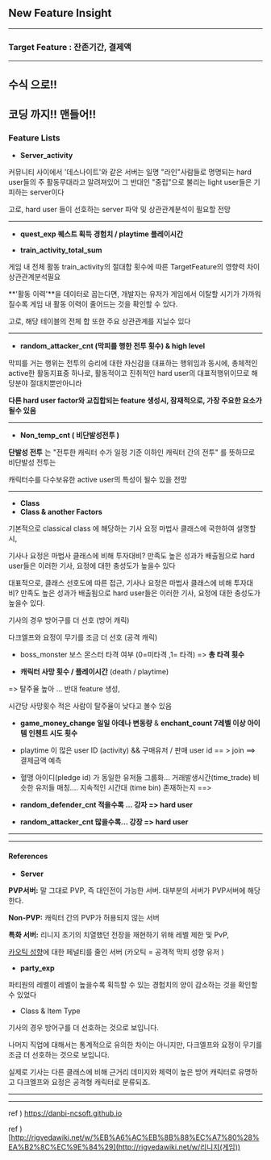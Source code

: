 ## New Feature Insight

---



### Target Feature : 잔존기간, 결제액

---

## 수식 으로!! 

## 코딩 까지!! 맨들어!! 



### Feature Lists

- **Server_activity**

커뮤니티 사이에서 '데스나이트'와 같은 서버는 일명 "라인"사람들로 명명되는 hard user들의 주 활동무대라고 알려져있어 그 반대인 "중립"으로 불리는 light user들은 기피하는 server이다 

고로, hard user 들이 선호하는 server 파악 및 상관관계분석이 필요할 전망

---

- **quest_exp 퀘스트 획득 경험치 / playtime 플레이시간**



- **train_activity_total_sum**

게임 내 전체 활동 train_activity의 절대합 횟수에 따른 TargetFeature의 영향력 차이 상관관계분석필요

 **'활동 이력'**을 데이터로 꼽는다면, 개발자는 유저가 게임에서 이탈할 시기가 가까워 질수록 게임 내 활동 이력이 줄어드는 것을 확인할 수 있다. 

고로, 해당 테이블의  전체 합 또한 주요 상관관계를 지닐수 있다 

---



- **random_attacker_cnt (막피를 행한 전투 횟수) & high level**

막피를 거는 행위는 전투의 승리에 대한 자신감을 대표하는 행위임과 동시에,  총체적인 active한 활동지표중 하나로, 활동적이고 진취적인 hard user의 대표적행위이므로 해당분야 절대치뿐만아니라

**다른 hard user factor와 교집합되는 feature 생성시, 잠재적으로, 가장 주요한 요소가 될수 있음**

---



- **Non_temp_cnt ( 비단발성전투 )**

**단발성 전투** 는 "전투한 캐릭터 수가 일정 기준 이하인 캐릭터 간의 전투" 를 뜻하므로 비단발성 전투는

캐릭터수를 다수보유한 active user의 특성이 될수 있을 전망

---



- **Class**
- **Class & another Factors**

기본적으로 classical class 에 해당하는 기사 요정 마법사 클래스에 국한하여 설명할시, 

기사나 요정은 마법사 클래스에 비해 투자대비? 만족도 높은 성과가 배출됨으로 hard user들은 이러한 기사, 요정에 대한 충성도가 높을수 있다 

대표적으로, 클래스 선호도에 따른 접근, 기사나 요정은 마법사 클래스에 비해 투자대비? 만족도 높은 성과가 배출됨으로 hard user들은 이러한 기사, 요정에 대한 충성도가 높을수 있다.

기사의 경우 방어구를 더 선호 (방어 캐릭)

다크엘프와 요정이 무기를 조금 더 선호 (공격 캐릭)

- boss_monster 보스 몬스터 타격 여부 (0=미타격 ,1= 타격) =>  **총 타격 횟수** 

-  **캐릭터 사망 횟수 / 플레이시간**  (death / playtime)

  => 탈주율 높아 ... 반대 feature 생성, 

시간당 사망횟수 적은 사람이 탈주율이 낮다고 볼수 있음 



- **game_money_change 일일 아데나 변동량** & **enchant_count 7레벨 이상 아이템 인첸트 시도 횟수**



- playtime 이 많은 user ID (activity) && 구매유저 / 판매 user id == > join ==> 결제금액 예측

  

- 혈맹 아이디(pledge id) 가 동일한 유저들 그룹화... 거래발생시간(time_trade) 비슷한 유저들 매칭.... 지속적인 시간대 (time bin) 존재하는지 ==> 

  

- **random_defender_cnt 적을수록 ... 강자 => hard user**

- **random_attacker_cnt  많을수록... 강장 => hard user** 







---

---



#### References



- **Server** 

**PVP서버:** 말 그대로 PVP, 즉 대인전이 가능한 서버. 대부분의 서버가 PVP서버에 해당한다.

**Non-PVP:** 캐릭터 간의 PVP가 허용되지 않는 서버

**특화 서버:** 리니지 초기의 치열했던 전장을 재현하기 위해 레벨 제한 및 PvP,

 [카오틱 성향](https://lineage.plaync.com/powerbook/wiki/카오틱+성향)에 대한 페널티를 줄인 서버 (카오틱 = 공격적 막피 성향 유저 )



- **party_exp**

 파티원의 레벨이 레벨이 높을수록 획득할 수 있는 경험치의 양이 감소하는 것을 확인할 수 있었다



- Class & Item Type

기사의 경우 방어구를 더 선호하는 것으로 보입니다. 

나머지 직업에 대해서는 통계적으로 유의한 차이는 아니지만, 다크엘프와 요정이 무기를 조금 더 선호하는 것으로 보입니다. 

실제로 기사는 다른 클래스에 비해 근거리 데미지와 체력이 높은 방어 캐릭터로 유명하고 다크엘프와 요정은 공격형 캐릭터로 분류되죠.

---

---



ref ) https://danbi-ncsoft.github.io

ref ) [http://rigvedawiki.net/w/%EB%A6%AC%EB%8B%88%EC%A7%80%28%EA%B2%8C%EC%9E%84%29](http://rigvedawiki.net/w/리니지(게임))

